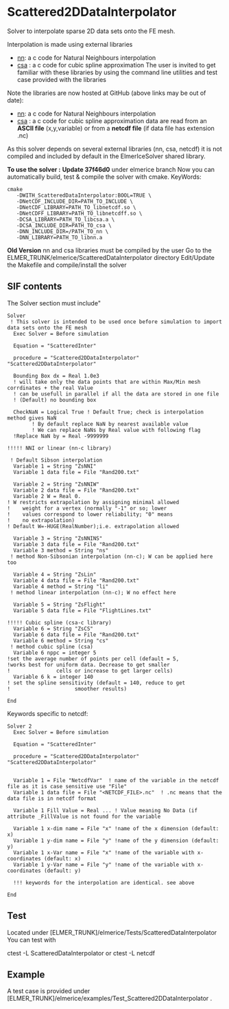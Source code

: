 # Scattered2DDataInterpolator
Solver to interpolate sparse 2D data sets onto the FE mesh.

Interpolation is made using external libraries

- [nn](http://code.google.com/p/nn-c/): a c code for Natural Neighbours interpolation
- [csa](http://code.google.com/p/csa-c/) : a c code for cubic spline approximation
The user is invited to get familiar with these libraries by using the command line utilities and test case provided with the libraries

Note the libraries are now hosted at GitHub (above links may be out of date):

- [nn](https://github.com/sakov/nn-c): a c code for Natural Neighbours interpolation
- [csa](https://github.com/sakov/csa-c) : a c code for cubic spline approximation
data are read from an **ASCII file** (x,y,variable) or from a **netcdf file** (if data file has extension .nc)

As this solver depends on several external libraries (nn, csa, netcdf) it is not compiled and included by default in the ElmerIceSolver shared library.

**To use the solver :**
**Update 37f46d0** under elmerice branch
Now you can automatically build, test & compile the solver with cmake.
KeyWords:
```
cmake
   -DWITH_ScatteredDataInterpolator:BOOL=TRUE \
   -DNetCDF_INCLUDE_DIR=PATH_TO_INCLUDE \
   -DNetCDF_LIBRARY=PATH_TO_libnetcdf.so \
   -DNetCDFF_LIBRARY=PATH_TO_libnetcdff.so \
   -DCSA_LIBRARY=PATH_TO_libcsa.a \
   -DCSA_INCLUDE_DIR=PATH_TO_csa \
   -DNN_INCLUDE_DIR=/PATH_TO_nn \
   -DNN_LIBRARY=PATH_TO_libnn.a
```
**Old Version**
nn and csa libraries must be compiled by the user
Go to the ELMER_TRUNK/elmerice/ScatteredDataInterpolator directory
Edit/Update the Makefile and compile/install the solver

## SIF contents
The Solver section must include"

```
Solver 
 ! This solver is intended to be used once before simulation to import data sets onto the FE mesh  
  Exec Solver = Before simulation

  Equation = "ScatteredInter"

  procedure = "Scattered2DDataInterpolator" "Scattered2DDataInterpolator"
  
  Bounding Box dx = Real 1.0e3  
  ! will take only the data points that are within Max/Min mesh corrdinates + the real Value
  ! can be usefull in parallel if all the data are stored in one file
  ! (Default) no bounding box
  
  CheckNaN = Logical True ! Default True; check is interpolation method gives NaN 
        ! By default replace NaN by nearest available value
        ! We can replace NaNs by Real value with following flag
  !Replace NaN by = Real -9999999 

!!!!! NNI or linear (nn-c library)

 ! Default Sibson interpolation
  Variable 1 = String "ZsNNI"
  Variable 1 data file = File "Rand200.txt"

  Variable 2 = String "ZsNNIW"
  Variable 2 data file = File "Rand200.txt"
  Variable 2 W = Real 0.
! W restricts extrapolation by assigning minimal allowed
!    weight for a vertex (normally "-1" or so; lower
!    values correspond to lower reliability; "0" means
!    no extrapolation)
! Default W=-HUGE(RealNumber);i.e. extrapolation allowed

  Variable 3 = String "ZsNNINS"
  Variable 3 data file = File "Rand200.txt"
  Variable 3 method = String "ns"
 ! method Non-Sibsonian interpolation (nn-c); W can be applied here too

  Variable 4 = String "ZsLin"
  Variable 4 data file = File "Rand200.txt"
  Variable 4 method = String "li"
 ! method linear interpolation (nn-c); W no effect here

  Variable 5 = String "ZsFlight"
  Variable 5 data file = File "FlightLines.txt"

!!!!! Cubic spline (csa-c library)
  Variable 6 = String "ZsCS"
  Variable 6 data file = File "Rand200.txt"
  Variable 6 method = String "cs"
 ! method cubic spline (csa)
  Variable 6 nppc = integer 5
!set the average number of points per cell (default = 5,
!works best for uniform data. Decrease to get smaller
!               cells or increase to get larger cells)
  Variable 6 k = integer 140
! set the spline sensitivity (default = 140, reduce to get
!                     smoother results)

End
```
Keywords specific to netcdf:

```
Solver 2
  Exec Solver = Before simulation

  Equation = "ScatteredInter"

  procedure = "Scattered2DDataInterpolator" "Scattered2DDataInterpolator"

  
  Variable 1 = File "NetcdfVar"  ! name of the variable in the netcdf file as it is case sensitive use "File"
  Variable 1 data file = File "<NETCDF_FILE>.nc"  ! .nc means that the data file is in netcdf format
  
  Variable 1 Fill Value = Real ... ! Value meaning No Data (if attribute _FillValue is not found for the variable
  
  Variable 1 x-dim name = File "x" !name of the x dimension (default: x)
  Variable 1 y-dim name = File "y" !name of the y dimension (default: y)
  Variable 1 x-Var name = File "x" !name of the variable with x-coordinates (default: x)
  Variable 1 y-Var name = File "y" !name of the variable with x-coordinates (default: y)
  
  !!! keywords for the interpolation are identical. see above
  
End
```

## Test
Located under [ELMER_TRUNK]/elmerice/Tests/ScatteredDataInterpolator
You can test with

ctest -L ScatteredDataInterpolator
or 
ctest -L netcdf

## Example
A test case is provided under
[ELMER_TRUNK]/elmerice/examples/Test_Scattered2DDataInterpolator .
